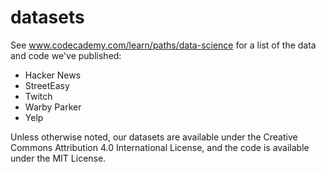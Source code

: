 # datasets

See www.codecademy.com/learn/paths/data-science for a list of the data and code we've published:

- Hacker News
- StreetEasy
- Twitch
- Warby Parker
- Yelp

Unless otherwise noted, our datasets are available under the Creative Commons Attribution 4.0 International License, and the code is available under the MIT License.
